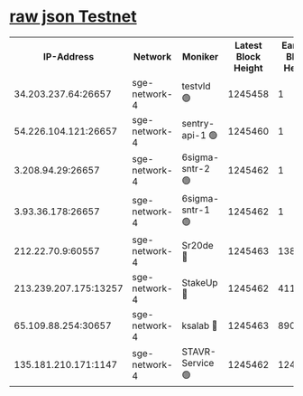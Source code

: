 
[raw json Testnet](https://rpc-check.sget.stavr.tech/sget/rpc-sget-result.json)
=


<table><tr><th>IP-Address</th><th>Network</th><th>Moniker</th><th>Latest Block Height</th><th>Earliest Block Height</th><th>Catching Up</th><th>Tx Index</th><th>Voting Power</th><th>Scan Time</th></tr><tr><td>34.203.237.64:26657</td><td>sge-network-4</td><td>testvld 🟢</td><td>1245458</td><td>1</td><td>False</td><td>on</td><td>0</td><td>2024-01-24T07:16:21.844836164UTC</td></tr><tr><td>54.226.104.121:26657</td><td>sge-network-4</td><td>sentry-api-1 🟢</td><td>1245460</td><td>1</td><td>False</td><td>on</td><td>0</td><td>2024-01-24T07:16:34.769667342UTC</td></tr><tr><td>3.208.94.29:26657</td><td>sge-network-4</td><td>6sigma-sntr-2 🟢</td><td>1245462</td><td>1</td><td>False</td><td>on</td><td>0</td><td>2024-01-24T07:16:44.986479754UTC</td></tr><tr><td>3.93.36.178:26657</td><td>sge-network-4</td><td>6sigma-sntr-1 🟢</td><td>1245462</td><td>1</td><td>False</td><td>on</td><td>0</td><td>2024-01-24T07:16:47.705130499UTC</td></tr><tr><td>212.22.70.9:60557</td><td>sge-network-4</td><td>Sr20de 🔴</td><td>1245463</td><td>138001</td><td>False</td><td>on</td><td>104</td><td>2024-01-24T07:16:52.700205073UTC</td></tr><tr><td>213.239.207.175:13257</td><td>sge-network-4</td><td>StakeUp 🔴</td><td>1245462</td><td>411001</td><td>False</td><td>off</td><td>100</td><td>2024-01-24T07:16:43.865216040UTC</td></tr><tr><td>65.109.88.254:30657</td><td>sge-network-4</td><td>ksalab 🔴</td><td>1245463</td><td>890001</td><td>False</td><td>off</td><td>1148</td><td>2024-01-24T07:16:50.056146350UTC</td></tr><tr><td>135.181.210.171:1147</td><td>sge-network-4</td><td>STAVR-Service 🟢</td><td>1245462</td><td>1244001</td><td>False</td><td>on</td><td>0</td><td>2024-01-24T07:16:44.256896937UTC</td></tr></table>
